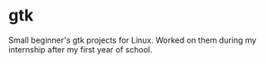 # gtk

Small beginner's gtk projects for Linux. Worked on them during my internship after my first year of school.
